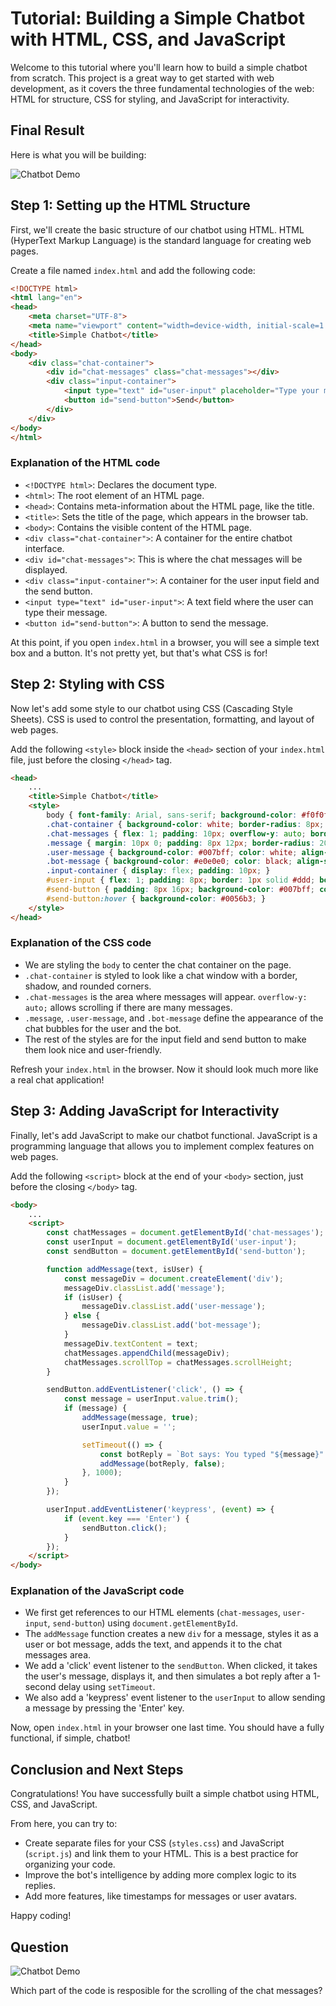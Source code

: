 # Tutorial: Building a Simple Chatbot with HTML, CSS, and JavaScript

Welcome to this tutorial where you'll learn how to build a simple chatbot from scratch. This project is a great way to get started with web development, as it covers the three fundamental technologies of the web: HTML for structure, CSS for styling, and JavaScript for interactivity.

## Final Result

Here is what you will be building:

![Chatbot Demo](image.png)

## Step 1: Setting up the HTML Structure

First, we'll create the basic structure of our chatbot using HTML. HTML (HyperText Markup Language) is the standard language for creating web pages.

Create a file named `index.html` and add the following code:

```html
<!DOCTYPE html>
<html lang="en">
<head>
    <meta charset="UTF-8">
    <meta name="viewport" content="width=device-width, initial-scale=1.0">
    <title>Simple Chatbot</title>
</head>
<body>
    <div class="chat-container">
        <div id="chat-messages" class="chat-messages"></div>
        <div class="input-container">
            <input type="text" id="user-input" placeholder="Type your message...">
            <button id="send-button">Send</button>
        </div>
    </div>
</body>
</html>
```

### Explanation of the HTML code

* `<!DOCTYPE html>`: Declares the document type.
* `<html>`: The root element of an HTML page.
* `<head>`: Contains meta-information about the HTML page, like the title.
* `<title>`: Sets the title of the page, which appears in the browser tab.
* `<body>`: Contains the visible content of the HTML page.
* `<div class="chat-container">`: A container for the entire chatbot interface.
* `<div id="chat-messages">`: This is where the chat messages will be displayed.
* `<div class="input-container">`: A container for the user input field and the send button.
* `<input type="text" id="user-input">`: A text field where the user can type their message.
* `<button id="send-button">`: A button to send the message.

At this point, if you open `index.html` in a browser, you will see a simple text box and a button. It's not pretty yet, but that's what CSS is for!

## Step 2: Styling with CSS

Now let's add some style to our chatbot using CSS (Cascading Style Sheets). CSS is used to control the presentation, formatting, and layout of web pages.

Add the following `<style>` block inside the `<head>` section of your `index.html` file, just before the closing `</head>` tag.

```html
<head>
    ...
    <title>Simple Chatbot</title>
    <style>
        body { font-family: Arial, sans-serif; background-color: #f0f0f0; display: flex; justify-content: center; align-items: center; height: 100vh; margin: 0; }
        .chat-container { background-color: white; border-radius: 8px; box-shadow: 0 0 10px rgba(0, 0, 0, 0.1); width: 400px; height: 500px; display: flex; flex-direction: column; }
        .chat-messages { flex: 1; padding: 10px; overflow-y: auto; border-bottom: 1px solid #ddd; }
        .message { margin: 10px 0; padding: 8px 12px; border-radius: 20px; max-width: 80%; }
        .user-message { background-color: #007bff; color: white; align-self: flex-end; margin-left: auto; }
        .bot-message { background-color: #e0e0e0; color: black; align-self: flex-start; margin-right: auto; }
        .input-container { display: flex; padding: 10px; }
        #user-input { flex: 1; padding: 8px; border: 1px solid #ddd; border-radius: 4px; margin-right: 10px; }
        #send-button { padding: 8px 16px; background-color: #007bff; color: white; border: none; border-radius: 4px; cursor: pointer; }
        #send-button:hover { background-color: #0056b3; }
    </style>
</head>
```

### Explanation of the CSS code

* We are styling the `body` to center the chat container on the page.
* `.chat-container` is styled to look like a chat window with a border, shadow, and rounded corners.
* `.chat-messages` is the area where messages will appear. `overflow-y: auto;` allows scrolling if there are many messages.
* `.message`, `.user-message`, and `.bot-message` define the appearance of the chat bubbles for the user and the bot.
* The rest of the styles are for the input field and send button to make them look nice and user-friendly.

Refresh your `index.html` in the browser. Now it should look much more like a real chat application!

## Step 3: Adding JavaScript for Interactivity

Finally, let's add JavaScript to make our chatbot functional. JavaScript is a programming language that allows you to implement complex features on web pages.

Add the following `<script>` block at the end of your `<body>` section, just before the closing `</body>` tag.

```html
<body>
    ...
    <script>
        const chatMessages = document.getElementById('chat-messages');
        const userInput = document.getElementById('user-input');
        const sendButton = document.getElementById('send-button');

        function addMessage(text, isUser) {
            const messageDiv = document.createElement('div');
            messageDiv.classList.add('message');
            if (isUser) {
                messageDiv.classList.add('user-message');
            } else {
                messageDiv.classList.add('bot-message');
            }
            messageDiv.textContent = text;
            chatMessages.appendChild(messageDiv);
            chatMessages.scrollTop = chatMessages.scrollHeight;
        }

        sendButton.addEventListener('click', () => {
            const message = userInput.value.trim();
            if (message) {
                addMessage(message, true);
                userInput.value = '';

                setTimeout(() => {
                    const botReply = `Bot says: You typed "${message}"! How can I help?`;
                    addMessage(botReply, false);
                }, 1000);
            }
        });

        userInput.addEventListener('keypress', (event) => {
            if (event.key === 'Enter') {
                sendButton.click();
            }
        });
    </script>
</body>
```

### Explanation of the JavaScript code

* We first get references to our HTML elements (`chat-messages`, `user-input`, `send-button`) using `document.getElementById`.
* The `addMessage` function creates a new `div` for a message, styles it as a user or bot message, adds the text, and appends it to the chat messages area.
* We add a 'click' event listener to the `sendButton`. When clicked, it takes the user's message, displays it, and then simulates a bot reply after a 1-second delay using `setTimeout`.
* We also add a 'keypress' event listener to the `userInput` to allow sending a message by pressing the 'Enter' key.

Now, open `index.html` in your browser one last time. You should have a fully functional, if simple, chatbot!

## Conclusion and Next Steps

Congratulations! You have successfully built a simple chatbot using HTML, CSS, and JavaScript.

From here, you can try to:

* Create separate files for your CSS (`styles.css`) and JavaScript (`script.js`) and link them to your HTML. This is a best practice for organizing your code.
* Improve the bot's intelligence by adding more complex logic to its replies.
* Add more features, like timestamps for messages or user avatars.

Happy coding!

## Question

![Chatbot Demo](overflowyAuto.png)

Which part of the code is resposible for the scrolling of the chat messages?
